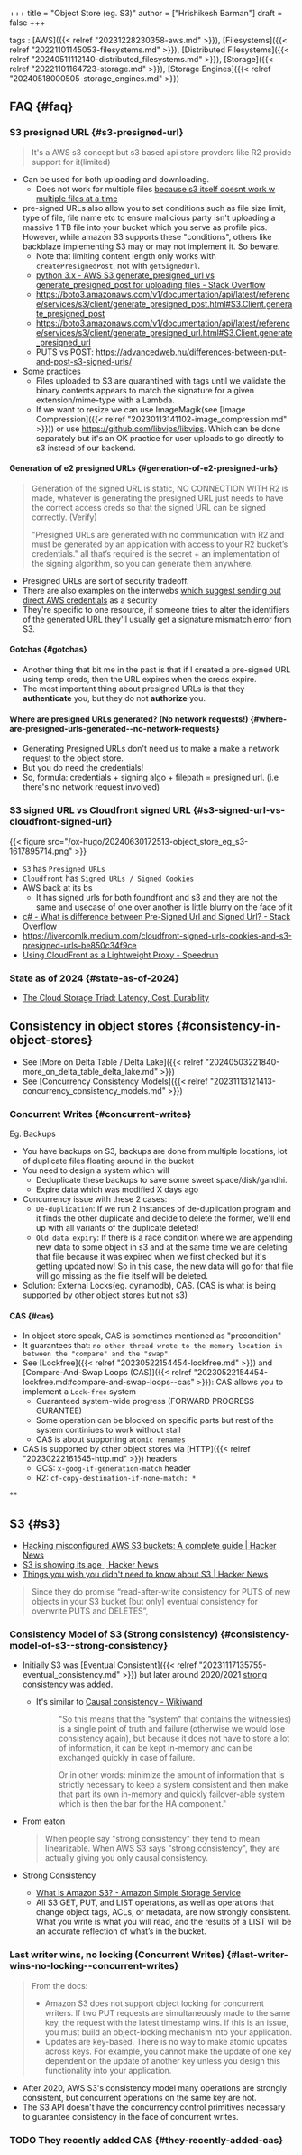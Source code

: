 +++
title = "Object Store (eg. S3)"
author = ["Hrishikesh Barman"]
draft = false
+++

tags
: [AWS]({{< relref "20231228230358-aws.md" >}}),  [Filesystems]({{< relref "20221101145053-filesystems.md" >}}), [Distributed Filesystems]({{< relref "20240511112140-distributed_filesystems.md" >}}), [Storage]({{< relref "20221101164723-storage.md" >}}), [Storage Engines]({{< relref "20240518000505-storage_engines.md" >}})


## FAQ {#faq}


### S3 presigned URL {#s3-presigned-url}

> It's a AWS s3 concept but s3 based api store provders like R2 provide support for it(limited)

-   Can be used for both uploading and downloading.
    -   Does not work for multiple files [because s3 itself doesnt work w multiple files at a time](https://stackoverflow.com/questions/36344194/pre-signed-url-for-multiple-files/67830706#67830706)
-   pre-signed URLs also allow you to set conditions such as file size limit, type of file, file name etc to ensure malicious party isn't uploading a massive 1 TB file into your bucket which you serve as profile pics. However, while amazon S3 supports these "conditions", others like backblaze implementing S3 may or may not implement it. So beware.
    -   Note that limiting content length only works with `createPresignedPost`, not with `getSignedUrl`.
    -   [python 3.x - AWS S3 generate_presigned_url vs generate_presigned_post for uploading files - Stack Overflow](https://stackoverflow.com/questions/65198959/aws-s3-generate-presigned-url-vs-generate-presigned-post-for-uploading-files)
    -   <https://boto3.amazonaws.com/v1/documentation/api/latest/reference/services/s3/client/generate_presigned_post.html#S3.Client.generate_presigned_post>
    -   <https://boto3.amazonaws.com/v1/documentation/api/latest/reference/services/s3/client/generate_presigned_url.html#S3.Client.generate_presigned_url>
    -   PUTS vs POST: <https://advancedweb.hu/differences-between-put-and-post-s3-signed-urls/>
-   Some practices
    -   Files uploaded to S3 are quarantined with tags until we validate the binary contents appears to match the signature for a given extension/mime-type with a Lambda.
    -   If we want to resize we can use ImageMagik(see [Image Compression]({{< relref "20230113141102-image_compression.md" >}})) or use <https://github.com/libvips/libvips>. Which can be done separately but it's an OK practice for user uploads to go directly to s3 instead of our backend.


#### Generation of e2 presigned URLs {#generation-of-e2-presigned-urls}

> Generation of the signed URL is static, NO CONNECTION WITH R2 is made, whatever is generating the presigned URL just needs to have the correct access creds so that the signed URL can be signed correctly. (Verify)
>
> "Presigned URLs are generated with no communication with R2 and must be generated by an application with access to your R2 bucket’s credentials."
> all that’s required is the secret + an implementation of the signing algorithm, so you can generate them anywhere.

-   Presigned URLs are sort of security tradeoff.
-   There are also examples on the interwebs [which suggest sending out direct AWS credentials](https://uppy.io/docs/aws-s3/) as a security
-   They're specific to one resource, if someone tries to alter the identifiers of the generated URL they'll usually get a signature mismatch error from S3.


#### Gotchas {#gotchas}

-   Another thing that bit me in the past is that if I created a pre-signed URL using temp creds, then the URL expires when the creds expire.
-   The most important thing about presigned URLs is that they **authenticate** you, but they do not **authorize** you.


#### Where are presigned URLs generated? (No network requests!) {#where-are-presigned-urls-generated--no-network-requests}

-   Generating Presigned URLs don't need us to make a make a network request to the object store.
-   But you do need the credentials!
-   So, formula: credentials + signing algo + filepath = presigned url. (i.e there's no network request involved)


### S3 signed URL vs Cloudfront signed URL {#s3-signed-url-vs-cloudfront-signed-url}

{{< figure src="/ox-hugo/20240630172513-object_store_eg_s3-1617895714.png" >}}

-   `S3` has `Presigned URLs`
-   `Cloudfront` has `Signed URLs / Signed Cookies`
-   AWS back at its bs
    -   It has signed urls for both foundfront and s3 and they are not the same and usecase of one over another is little blurry on the face of it
-   [c# - What is difference between Pre-Signed Url and Signed Url? - Stack Overflow](https://stackoverflow.com/questions/20862195/what-is-difference-between-pre-signed-url-and-signed-url)
-   <https://liveroomlk.medium.com/cloudfront-signed-urls-cookies-and-s3-presigned-urls-be850c34f9ce>
-   [Using CloudFront as a Lightweight Proxy - Speedrun](https://speedrun.nobackspacecrew.com/blog/2024/05/22/using-cloudfront-as-a-lightweight-proxy.html)


### State as of 2024 {#state-as-of-2024}

-   [The Cloud Storage Triad: Latency, Cost, Durability](https://materializedview.io/p/cloud-storage-triad-latency-cost-durability)


## Consistency in object stores {#consistency-in-object-stores}

-   See [More on Delta Table / Delta Lake]({{< relref "20240503221840-more_on_delta_table_delta_lake.md" >}})
-   See [Concurrency Consistency Models]({{< relref "20231113121413-concurrency_consistency_models.md" >}})


### Concurrent Writes {#concurrent-writes}

Eg. Backups

-   You have backups on S3, backups are done from multiple locations, lot of duplicate files floating around in the bucket
-   You need to design a system which will
    -   Deduplicate these backups to save some sweet space/disk/gandhi.
    -   Expire data which was modified X days ago
-   Concurrency issue with these 2 cases:
    -   `De-duplication`: If we run 2 instances of de-duplication program and it finds the other duplicate and decide to delete the former, we'll end up with all variants of the duplicate deleted!
    -   `Old data expiry`: If there is a race condition where we are appending new data to some object in s3 and at the same time we are deleting that file because it was expired when we first checked but it's getting updated now! So in this case, the new data will go for that file will go missing as the file itself will be deleted.
-   Solution: External Locks(eg. dynamodb), CAS. (CAS is what is being supported by other object stores but not s3)


#### CAS {#cas}

-   In object store speak, CAS is sometimes mentioned as "precondition"
-   It guarantees that: `no other thread wrote to the memory location in between the "compare" and the "swap"`
-   See [Lockfree]({{< relref "20230522154454-lockfree.md" >}}) and [Compare-And-Swap Loops (CAS)]({{< relref "20230522154454-lockfree.md#compare-and-swap-loops--cas" >}}): CAS allows you to implement a `Lock-free` system
    -   Guaranteed system-wide progress (FORWARD PROGRESS GURANTEE)
    -   Some operation can be blocked on specific parts but rest of the system continiues to work without stall
    -   CAS is about supporting `atomic renames`
-   CAS is supported by other object stores via [HTTP]({{< relref "20230222161545-http.md" >}}) headers
    -   GCS: `x-goog-if-generation-match` header
    -   R2: `cf-copy-destination-if-none-match: *`

\*\*


## S3 {#s3}

-   [Hacking misconfigured AWS S3 buckets: A complete guide | Hacker News](https://news.ycombinator.com/item?id=41489644)
-   [S3 is showing its age | Hacker News](https://news.ycombinator.com/item?id=40444267)
-   [Things you wish you didn't need to know about S3 | Hacker News](https://news.ycombinator.com/item?id=40531301)

> Since they do promise “read-after-write consistency for PUTS of new objects in your S3 bucket [but only] eventual consistency for overwrite PUTS and DELETES”,


### Consistency Model of S3 (Strong consistency) {#consistency-model-of-s3--strong-consistency}

-   Initially S3 was [Eventual Consistent]({{< relref "20231117135755-eventual_consistency.md" >}}) but later around 2020/2021 [strong consistency was added](https://www.allthingsdistributed.com/2021/04/s3-strong-consistency.html).
    -   It's similar to [Causal consistency - Wikiwand](https://www.wikiwand.com/en/Causal_consistency)

        > "So this means that the "system" that contains the witness(es) is a single point of truth and failure (otherwise we would lose consistency again), but because it does not have to store a lot of information, it can be kept in-memory and can be exchanged quickly in case of failure.
        >
        > Or in other words: minimize the amount of information that is strictly necessary to keep a system consistent and then make that part its own in-memory and quickly failover-able system which is then the bar for the HA component."

-   From eaton

    > When people say "strong consistency" they tend to mean linearizable.
    > When AWS S3 says "strong consistency", they are actually giving you only causal consistency.
-   Strong Consistency
    -   [What is Amazon S3? - Amazon Simple Storage Service](https://docs.aws.amazon.com/AmazonS3/latest/userguide/Welcome.html#ConsistencyModel)
    -   All S3 GET, PUT, and LIST operations, as well as operations that change object tags, ACLs, or metadata, are now strongly consistent. What you write is what you will read, and the results of a LIST will be an accurate reflection of what’s in the bucket.


### Last writer wins, no locking (Concurrent Writes) {#last-writer-wins-no-locking--concurrent-writes}

> From the docs:
>
> -   Amazon S3 does not support object locking for concurrent writers. If two PUT requests are simultaneously made to the same key, the request with the latest timestamp wins. If this is an issue, you must build an object-locking mechanism into your application.
> -   Updates are key-based. There is no way to make atomic updates across keys. For example, you cannot make the update of one key dependent on the update of another key unless you design this functionality into your application.

-   After 2020, AWS S3's consistency model many operations are strongly consistent, but concurrent operations on the same key are not.
-   The S3 API doesn't have the concurrency control primitives necessary to guarantee consistency in the face of concurrent writes.


### <span class="org-todo todo TODO">TODO</span> They recently added CAS {#they-recently-added-cas}

